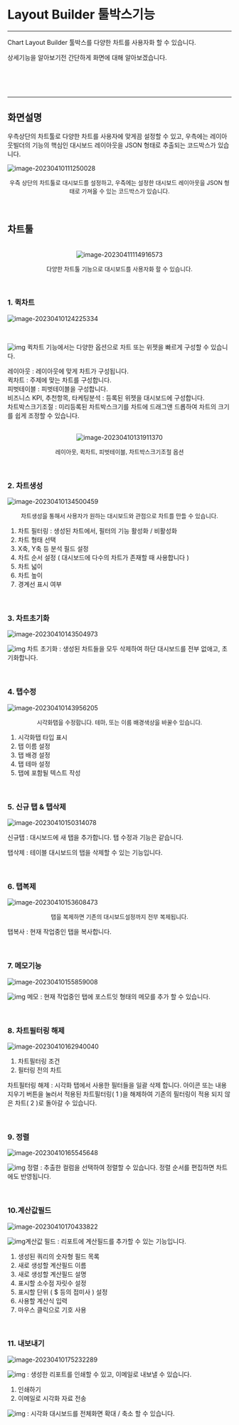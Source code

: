 # Layout Builder 툴박스기능

---

Chart Layout Builder 툴박스를 다양한 차트를 사용자화 할 수 있습니다.<br>

상세기능을 알아보기전 간단하게 화면에 대해 알아보겠습니다.<br>

<br><br><br>

---

## 화면설명

우측상단의 차트툴로 다양한 차트를 사용자에 맞게끔 설정할 수 있고, 우측에는 레이아웃빌더의 기능의 핵심인 대시보드 레이아웃을 JSON 형태로 추출되는 코드박스가 있습니다.

![image-20230410111250028](images/file2/image-20230410111250028.png)

<p align="center"><font size="2m">우측 상단의 차트툴로 대시보드를 설정하고, 우측에는 설정한 대시보드 레이아웃을 JSON 형태로 가져올 수 있는 코드박스가 있습니다.</font></p>

<br>







## 차트툴

<br>

<center><img src="images/file2/image-20230411114916573.png" alt="image-20230411114916573" /></center>

<p align="center"><font size="2m">다양한 차트툴 기능으로 대시보드를 사용자화 할 수 있습니다.</font></p>

<br>

### 1. 퀵차트

![image-20230410124225334](images/file2/image-20230410124225334.png)

<br>

![img](images/file2/clip_image002-1681175386942-38.gif) 퀵차트 기능에서는 다양한 옵션으로 차트 또는 위젯을 빠르게 구성할 수 있습니다.

 레이아웃 : 레이아웃에 맞게 차트가 구성됩니다.<br> 퀵차트  : 주제에 맞는 차트를 구성합니다.<br>
 피벗테이블 : 피벗테이블을 구성합니다.<br>
 비즈니스 KPI, 추천항목, 타케팅분석 : 등록된 위젯을 대시보드에 구성합니다.<br>
 차트박스크기조절 : 미리등록된 차트박스크기를 차트에 드래그앤 드롭하여 차트의 크기를 쉽게 조정할 수 있습니다.

<br>

<center><img src="images/file2/image-20230410131911370.png" alt="image-20230410131911370" /></center>

<p align="center"><font size="2m">레이아웃, 퀵차트, 피벗테이블, 차트박스크기조절 옵션</font></p>

<br>

### 2. 차트생성

![image-20230410134500459](images/file2/image-20230410134500459.png)

<p align="center"><font size="2m">차트생성을 통해서 사용자가 원하는 대시보드와 관점으로 차트를 만들 수 있습니다.</font></p>

   1. 차트 필터링 : 생성된 차트에서, 필터의 기능 활성화 / 비활성화<br>
   2. 차트 형태 선택<br>
   3. X축, Y축 등 분석 필드 설정<br>
   4. 차트 순서 설정 ( 대시보드에 다수의 차트가 존재할 때 사용합니다 )<br>
   5. 차트 넓이<br>
   6. 차트 높이<br>
   7. 경계선 표시 여부

<br>

### 3. 차트초기화

![image-20230410143504973](images/file2/image-20230410143504973.png)

![img](images/file2/clip_image002-1681106815668-21.gif)   차트 초기화 : 생성된 차트들을 모두 삭제하여 하단 대시보드를 전부 없애고, 초기화합니다.

<br>

### 4. 탭수정

![image-20230410143956205](images/file2/image-20230410143956205.png)

<p align="center"><font size="2m">시각화탭을 수정합니다. 테마, 또는 이름 배경색상을 바꿀수 있습니다.</font></p>

1. 시각화탭 타입 표시
2. 탭 이름 설정
3. 탭 배경 설정
4. 탭 테마 설정
5. 탭에 포함될 텍스트 작성

<br>

### 5. 신규 탭 & 탭삭제

![image-20230410150314078](images/file2/image-20230410150314078.png)

   신규탭 : 대시보드에 새 탭을 추가합니다. 탭 수정과 기능은 같습니다.<br>

   탭삭제 : 테이블 대시보드의 탭을 삭제할 수 있는 기능입니다.<br>

<br>

### 6. 탭복제

![image-20230410153608473](images/file2/image-20230410153608473.png)

<p align="center"><font size="2m">탭을 복제하면 기존의 대시보드설정까지 전부 복제됩니다.</font></p>   

  탭복사 : 현재 작업중인 탭을 복사합니다. <br>

<br>

### 7. 메모기능

![image-20230410155859008](images/file2/image-20230410155859008.png)

![img](images/file2/clip_image002-1681109955880-23.gif)   메모 : 현재 작업중인 탭에 포스트잇 형태의 메모를 추가 할 수 있습니다. 

<br>

### 8. 차트필터링 해제

![image-20230410162940040](images/file2/image-20230410162940040.png)

1. 차트필터링 조건
2. 필터링 전의 차트

차트필터링 해제 : 시각화 탭에서 사용한 필터들을 일괄 삭제 합니다. 아이콘 또는 내용지우기 버튼을 눌러서 적용된 차트필터링( 1 )을 해제하여 기존의 필터링이 적용 되지 않은 차트( 2 )로 돌아갈 수 있습니다.

<br>

### 9. 정렬

![image-20230410165545648](images/file2/image-20230410165545648.png)

![img](images/file2/clip_image002-1681113357374-27.gif)   정렬 : 추출한 컬럼을 선택하여 정렬할 수 있습니다. 정렬 순서를 편집하면 차트에도 반영됩니다.

<br>

### 10.계산값필드

![image-20230410170433822](images/file2/image-20230410170433822.png)

![img](images/file2/clip_image002-1681113882642-29.gif)계산값 필드 : 리포트에 계산필드를 추가할 수 있는 기능입니다.

1. 생성된 쿼리의 숫자형 필드 목록<br>
2. 새로 생성할 계산필드 이름<br>
3. 새로 생성할 계산필드 설명<br>
4. 표시할 소수점 자릿수 설정<br>
5. 표시할 단위 ( $ 등의 접미사 ) 설정<br>
6. 사용할 계산식 입력<br>
7. 마우스 클릭으로 기호 사용<br>

<br>

### 11. 내보내기

![image-20230410175232289](images/file2/image-20230410175232289.png)

![img](images/file2/clip_image002-1681116758998-31.gif)   : 생성한 리포트를 인쇄할 수 있고, 이메일로 내보낼 수 있습니다.

1. 인쇄하기
2. 이메일로 시각화 자료 전송

![img](images/file2/clip_image004-1681116758999-32.gif)   : 시각화 대시보드를 전체화면 확대 / 축소 할 수 있습니다.<br>

<br><br><br>
